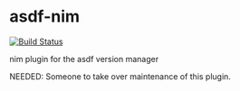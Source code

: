 # asdf-nim

[![Build Status](https://travis-ci.org/rfrancis/asdf-nim.svg?branch=master)](https://travis-ci.org/rfrancis/asdf-nim)

nim plugin for the asdf version manager

NEEDED: Someone to take over maintenance of this plugin.
